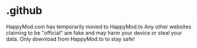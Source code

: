 # .github
HappyMod.com has temporarily moved to HappyMod.to  Any other websites claiming to be "official" are fake and may harm your device or steal your data.  Only download from HappyMod.to to stay safe!

